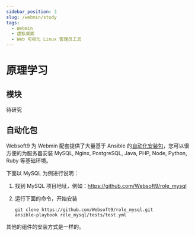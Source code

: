 ```yaml
---
sidebar_position: 3
slug: /webmin/study
tags:
  - Webmin
  - 虚拟桌面
  - Web 可视化 Linux 管理员工具
---
```


# 原理学习

## 模块

待研究

## 自动化包

Websoft9 为 Webmin 配套提供了大量基于 Ansible 的[自动化安装包](https://github.com/search?q=org%3AWebsoft9+role_)，您可以很方便的为服务器安装 MySQL, Nginx, PostgreSQL, Java, PHP, Node, Python, Ruby 等基础环境。  

下面以 MySQL 为例进行说明：

1. 找到 MySQL 项目地址，例如：https://github.com/Websoft9/role_mysql

2. 运行下面的命令，开始安装
   ```
   git clone https://github.com/Websoft9/role_mysql.git
   ansible-playbook role_mysql/tests/test.yml
   ```

其他的组件的安装方式是一样的。  
